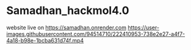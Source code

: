 # Samadhan_hackmol4.0
website live on https://samadhan.onrender.com
https://user-images.githubusercontent.com/94514710/222410953-738e2e27-a4f7-4a18-b98e-1bcba631d74f.mp4
